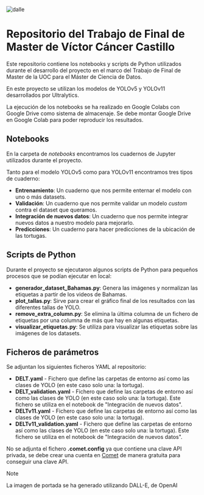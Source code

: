 ![dalle](https://github.com/user-attachments/assets/4d525d5b-5043-44fc-a48c-832dcd31b2cf)

# Repositorio del Trabajo de Final de Master de Víctor Cáncer Castillo

Este repositorio contiene los notebooks y scripts de Python utilizados durante el desarrollo del proyecto en el marco del Trabajo de Final de Master de la UOC para el Máster de Ciencia de Datos.

En este proyecto se utilizan los modelos de YOLOv5 y YOLOv11 desarrollados por Ultralytics. 

La ejecución de los notebooks se ha realizado en Google Colabs con Google Drive como sistema de almacenaje. Se debe montar Google Drive en Google Colab para poder reproducir los resultados.

## Notebooks

En la carpeta de _notebooks_ encontramos los cuadernos de Jupyter utilizados durante el proyecto. 

Tanto para el modelo YOLOv5 como para YOLOv11 encontramos tres tipos de cuaderno: 
* **Entrenamiento**: Un cuaderno que nos permite enternar el modelo con uno o más datasets.
* **Validación**: Un cuaderno que nos permite validar un modelo _custom_ contra el dataset que queramos.
* **Integración de nuevos datos**: Un cuaderno que nos permite integrar nuevos datos a nuestro modelo para mejorarlo.
* **Predicciones**: Un cuaderno para hacer predicciones de la ubicación de las tortugas.

## Scripts de Python

Durante el proyecto se ejecutaron algunos scripts de Python para pequeños procesos que se podían ejecutar en local:
* **generador_dataset_Bahamas.py**: Genera las imágenes y normalizan las etiquetas a partir de los videos de Bahamas.
* **plot_tallas.py**: Sirve para crear el gráfico final de los resultados con las diferentes tallas de YOLO.
* **remove_extra_column.py**: Se elimina la última columna de un fichero de etiquetas por una columna de más que hay en algunas etiquetas.
* **visualizar_etiquetas.py**: Se utiliza para visualizar las etiquetas sobre las imágenes de los datasets.

## Ficheros de parámetros

Se adjuntan los siguientes ficheros YAML al repositorio: 
* **DELT.yaml** - Fichero que define las carpetas de entorno así como las clases de YOLO (en este caso solo una: la tortuga).
* **DELT_validation.yaml** - Fichero que define las carpetas de entorno así como las clases de YOLO (en este caso solo una: la tortuga). Este fichero se utiliza en el notebook de "Integración de nuevos datos".
* **DELTv11.yaml** - Fichero que define las carpetas de entorno así como las clases de YOLO (en este caso solo una: la tortuga).
* **DELTv11_validation.yaml** - Fichero que define las carpetas de entorno así como las clases de YOLO (en este caso solo una: la tortuga). Este fichero se utiliza en el notebook de "Integración de nuevos datos".

No se adjunta el fichero **.comet.config** ya que contiene una clave API privada, se debe crear una cuenta en [Comet](https://www.comet.com/site/) de manera gratuita para conseguir una clave API.

> [!NOTE]
> La imagen de portada se ha generado utilizando DALL-E, de OpenAI

